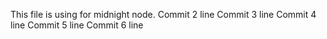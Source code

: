 This file is using for midnight node.
Commit 2 line
Commit 3 line
Commit 4 line
Commit 5 line
Commit 6 line
